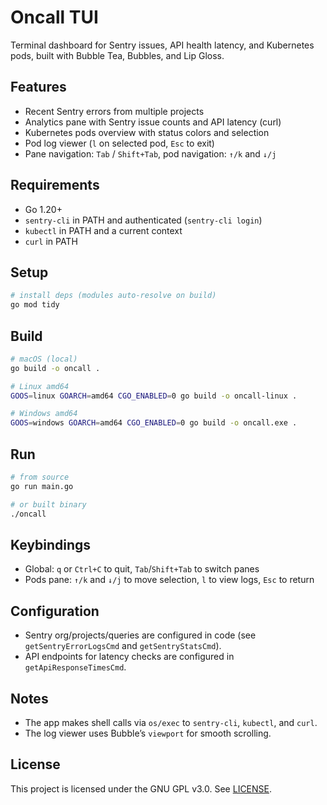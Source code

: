 # Oncall TUI

Terminal dashboard for Sentry issues, API health latency, and Kubernetes pods, built with Bubble Tea, Bubbles, and Lip Gloss.

## Features

- Recent Sentry errors from multiple projects
- Analytics pane with Sentry issue counts and API latency (curl)
- Kubernetes pods overview with status colors and selection
- Pod log viewer (`l` on selected pod, `Esc` to exit)
- Pane navigation: `Tab` / `Shift+Tab`, pod navigation: `↑/k` and `↓/j`

## Requirements

- Go 1.20+
- `sentry-cli` in PATH and authenticated (`sentry-cli login`)
- `kubectl` in PATH and a current context
- `curl` in PATH

## Setup

```bash
# install deps (modules auto-resolve on build)
go mod tidy
```

## Build

```bash
# macOS (local)
go build -o oncall .

# Linux amd64
GOOS=linux GOARCH=amd64 CGO_ENABLED=0 go build -o oncall-linux .

# Windows amd64
GOOS=windows GOARCH=amd64 CGO_ENABLED=0 go build -o oncall.exe .
```

## Run

```bash
# from source
go run main.go

# or built binary
./oncall
```

## Keybindings

- Global: `q` or `Ctrl+C` to quit, `Tab`/`Shift+Tab` to switch panes
- Pods pane: `↑/k` and `↓/j` to move selection, `l` to view logs, `Esc` to return

## Configuration

- Sentry org/projects/queries are configured in code (see `getSentryErrorLogsCmd` and `getSentryStatsCmd`).
- API endpoints for latency checks are configured in `getApiResponseTimesCmd`.

## Notes

- The app makes shell calls via `os/exec` to `sentry-cli`, `kubectl`, and `curl`.
- The log viewer uses Bubble’s `viewport` for smooth scrolling.

## License

This project is licensed under the GNU GPL v3.0. See [LICENSE](LICENSE).
